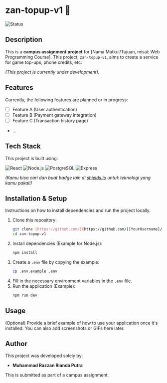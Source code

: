 # <h1>zan-topup-v1 🚀</h1>

![Status](https://img.shields.io/badge/Status-In%20Development-yellow?style=for-the-badge)

## Description

This is a **campus assignment project** for [Nama Matkul/Tujuan, misal: Web Programming Course]. This project, `zan-topup-v1`, aims to create a service for game top-ups, phone credits, etc.

*(This project is currently under development).*

## Features

Currently, the following features are planned or in progress:

* [ ] Feature A (User authentication)
* [ ] Feature B (Payment gateway integration)
* [ ] Feature C (Transaction history page)
* ...

## Tech Stack

This project is built using:

<p align="left">
  <img src="https://img.shields.io/badge/React-61DAFB?style=for-the-badge&logo=react&logoColor=black" alt="React">
  <img src="https://img.shields.io/badge/Node.js-339933?style=for-the-badge&logo=node.js&logoColor=white" alt="Node.js">
  <img src="https://img.shields.io/badge/PostgreSQL-336791?style=for-the-badge&logo=postgresql&logoColor=white" alt="PostgreSQL">
  <img src="https://img.shields.io/badge/Express-000000?style=for-the-badge&logo=express&logoColor=white" alt="Express">
</p>

*(Kamu bisa cari dan buat badge lain di [shields.io](https://shields.io/) untuk teknologi yang kamu pakai!)*

## Installation & Setup

Instructions on how to install dependencies and run the project locally.

1.  Clone this repository:
    ```bash
    git clone [https://github.com/](https://github.com/)[YourUsername]/zan-topup-v1.git
    cd zan-topup-v1
    ```
2.  Install dependencies (Example for Node.js):
    ```bash
    npm install
    ```
3.  Create a `.env` file by copying the example:
    ```bash
    cp .env.example .env
    ```
4.  Fill in the necessary environment variables in the `.env` file.
5.  Run the application (Example):
    ```bash
    npm run dev
    ```

## Usage

(Optional) Provide a brief example of how to use your application once it's installed. You can also add screenshots or GIFs here later.

## Author

This project was developed solely by:

* **Muhammad Razzan Rianda Putra**

This is submitted as part of a campus assignment.
